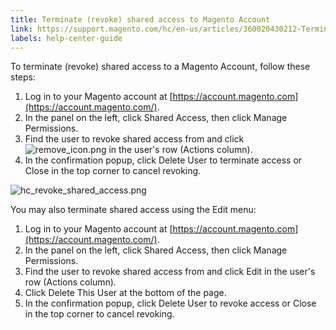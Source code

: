 ```yaml
---
title: Terminate (revoke) shared access to Magento Account
link: https://support.magento.com/hc/en-us/articles/360020430212-Terminate-revoke-shared-access-to-Magento-Account
labels: help-center-guide
---
```


To terminate (revoke) shared access to a Magento Account, follow these steps:

1. Log in to your Magento account at [https://account.magento.com](https://account.magento.com/).
1. In the panel on the left, click Shared Access, then click Manage Permissions.
1. Find the user to revoke shared access from and click ![remove_icon.png](https://support.magento.com/hc/article_attachments/360016705431/remove_icon.png) in the user's row (Actions column).
1. In the confirmation popup, click Delete User to terminate access or Close in the top corner to cancel revoking.

![hc_revoke_shared_access.png](https://support.magento.com/hc/article_attachments/360016705571/hc_revoke_shared_access.png)

You may also terminate shared access using the Edit menu:

1. Log in to your Magento account at [https://account.magento.com](https://account.magento.com/).
1. In the panel on the left, click Shared Access, then click Manage Permissions.
1. Find the user to revoke shared access from and click Edit in the user's row (Actions column).
1. Click Delete This User at the bottom of the page.
1. In the confirmation popup, click Delete User to revoke access or Close in the top corner to cancel revoking. 